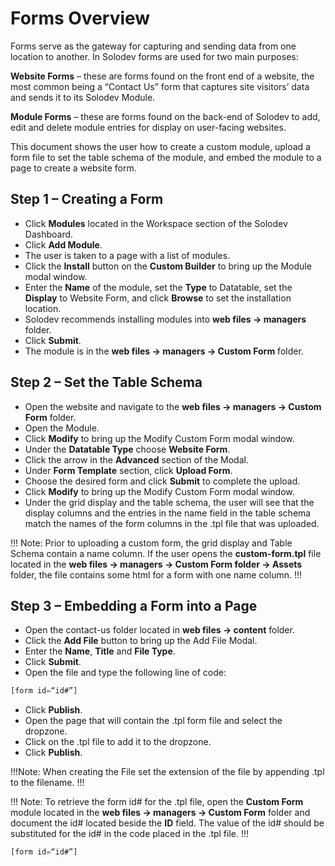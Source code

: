 # Forms Overview

Forms serve as the gateway for capturing and sending data from one location to another. In Solodev forms are used for two main purposes: 

**Website Forms** – these are forms found on the front end of a website, the most common being a “Contact Us” form that captures site visitors’ data and sends it to its Solodev Module. 

**Module Forms** – these are forms found on the back-end of Solodev to add, edit and delete module entries for display on user-facing websites. 

This document shows the user how to create a custom module, upload a form file to set the table schema of the module, and embed the module to a page to create a website form.

## Step 1 – Creating a Form

* Click **Modules** located in the Workspace section of the Solodev Dashboard.
* Click **Add Module**.
* The user is taken to a page with a list of modules.
* Click the **Install** button on the **Custom Builder** to bring up the Module modal window.
* Enter the **Name** of the module, set the **Type** to Datatable, set the **Display** to Website Form, and click **Browse** to set the installation location.
* Solodev recommends installing modules into **web files -> managers** folder.
* Click **Submit**.
* The module is in the **web files -> managers -> Custom Form** folder.

## Step 2 – Set the Table Schema

* Open the website and navigate to the **web files -> managers -> Custom Form** folder. 
* Open the Module.
* Click **Modify** to bring up the Modify Custom Form modal window. 
* Under the **Datatable Type** choose **Website Form**.
* Click the arrow in the **Advanced** section of the Modal.
* Under **Form Template** section, click **Upload Form**. 
* Choose the desired form and click **Submit** to complete the upload. 
* Click **Modify** to bring up the Modify Custom Form modal window.  
* Under the grid display and the table schema, the user will see that the display columns and the entries in the name field in the table schema match the names of the form columns in the .tpl file that was uploaded.

!!! Note: 
Prior to uploading a custom form, the grid display and Table Schema contain a name column. If the user opens the **custom-form.tpl** file located in the **web files -> managers -> Custom Form folder -> Assets** folder, the file contains some html for a form with one name column. 
!!!

## Step 3 – Embedding a Form into a Page 

* Open the contact-us folder located in **web files -> content** folder. 
* Click the **Add File** button to bring up the Add File Modal.
* Enter the **Name**, **Title** and **File Type**. 
* Click **Submit**. 
* Open the file and type the following line of code: 
```js
[form id=“id#”]
``` 
* Click **Publish**. 
* Open the page that will contain the .tpl form file and select the dropzone.
* Click on the .tpl file to add it to the dropzone. 
* Click **Publish**. 

!!!Note: 
When creating the File set the extension of the file by appending .tpl to the filename. 
!!!

!!! Note: 
To retrieve the form id# for the .tpl file, open the **Custom Form** module located in the **web files -> managers -> Custom Form** folder and document the id# located beside the **ID** field. The value of the id# should be substituted for the id# in the code placed in the .tpl file. 
!!! 

```js
[form id=“id#”]
```
